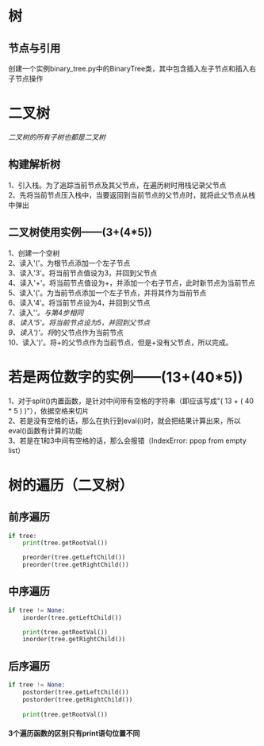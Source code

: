 树
===
节点与引用
---------
创建一个实例binary_tree.py中的BinaryTree类，其中包含插入左子节点和插入右子节点操作

二叉树
=====
*二叉树的所有子树也都是二叉树*

构建解析树
---------
1、引入栈。为了追踪当前节点及其父节点，在遍历树时用栈记录父节点   
2、先将当前节点压入栈中，当要返回到当前节点的父节点时，就将此父节点从栈中弹出   

二叉树使用实例——(3+(4*5))
-----------------------
1、创建一个空树   
2、读入'('。为根节点添加一个左子节点   
3、读入'3'。将当前节点值设为3，并回到父节点   
4、读入'+'。将当前节点值设为+，并添加一个右子节点，此时新节点为当前节点   
5、读入'('。为当前节点添加一个左子节点，并将其作为当前节点   
6、读入'4'。将当前节点设为4，并回到父节点   
7、读入'*'。与第4步相同   
8、读入'5'。将当前节点设为5，并回到父节点   
9、读入')'。将*的父节点作为当前节点   
10、读入')'。将+的父节点作为当前节点，但是+没有父节点，所以完成。

若是两位数字的实例——(13+(40*5))
============================
1、对于split()内置函数，是针对中间带有空格的字符串（即应该写成"( 13 + ( 40 * 5 ) )"），依据空格来切片   
2、若是没有空格的话，那么在执行到eval(i)时，就会把结果计算出来，所以eval()函数有计算的功能   
3、若是在1和3中间有空格的话，那么会报错（IndexError: ppop from empty list）

树的遍历（二叉树）
==============
前序遍历
-------
``` py
if tree:
    print(tree.getRootVal())

    preorder(tree.getLeftChild())
    preorder(tree.getRightChild())
```

中序遍历
-------
``` py
if tree != None:
    inorder(tree.getLeftChild())

    print(tree.getRootVal())
    inorder(tree.getRightChild())
```

后序遍历
-------
``` py
if tree != None:
    postorder(tree.getLeftChild())
    postorder(tree.getRightChild())
    
    print(tree.getRootVal())
```

#### 3个遍历函数的区别只有print语句位置不同